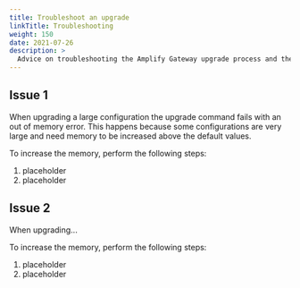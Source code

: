```yaml
---
title: Troubleshoot an upgrade
linkTitle: Troubleshooting
weight: 150
date: 2021-07-26
description: >
  Advice on troubleshooting the Amplify Gateway upgrade process and the `sysupgrade` commands.
---
```


## Issue 1

When upgrading a large configuration the upgrade command fails with an out of memory error. This happens because some configurations are very large and need memory to be increased above the default values.

To increase the memory, perform the following steps:

1. placeholder
2. placeholder

## Issue 2

When upgrading...

To increase the memory, perform the following steps:

1. placeholder
2. placeholder
